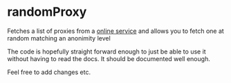 # randomProxy
Fetches a list of proxies from a [online service](https://geonode.com/free-proxy-list/) and allows you to fetch one at random matching an anonimity level

The code is hopefully straight forward enough to just be able to use it without having to read the docs. It should be documented well enough.

Feel free to add changes etc.
